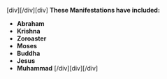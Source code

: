 [div][/div][div]
**These Manifestations have included:**

- **Abraham**
- **Krishna**
- **Zoroaster**
- **Moses**
- **Buddha**
- **Jesus**
- **Muhammad**
[/div][div][/div]
